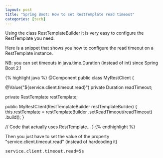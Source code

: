 ```yaml
---
layout: post
title: "Spring Boot: How to set RestTemplate read timeout"
categories: [tech]
---
```


<p>Using the class RestTemplateBuilder it is very easy to configure the RestTemplate you need.</p>

<p>Here is a snippet that shows you how to configure the read timeout on a RestTemplate instance.</p>

<p>NB: you can set timeouts in java.time.Duration (instead of int) since Spring Boot 2.1</p>

{% highlight java %}
@Component
public class MyRestClient {

  @Value("${service.client.timeout.read}")
  private Duration readTimeout;

  private RestTemplate restTemplate;

  public MyRestClient(RestTemplateBuilder restTemplateBuilder) {
     this.restTemplate = restTemplateBuilder
               .setReadTimeout(readTimeout)
               .build();
  }
  
  // Code that actually uses RestTemplate...
}
{% endhighlight %}

<p>Then you just have to set the value of the property "service.client.timeout.read" (instead of hardcoding it)</p>

<pre class="wp-block-syntaxhighlighter-code brush: plain; notranslate">service.client.timeout.read=5s</pre>
